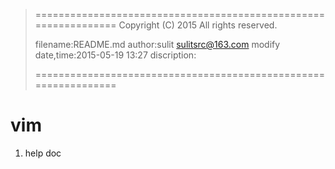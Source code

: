 > ================================================================
>    Copyright (C) 2015 All rights reserved.
>
>    filename:README.md
>    author:sulit sulitsrc@163.com
>    modify date,time:2015-05-19 13:27
>    discription:
>
> ================================================================

vim
=========

1. help doc
